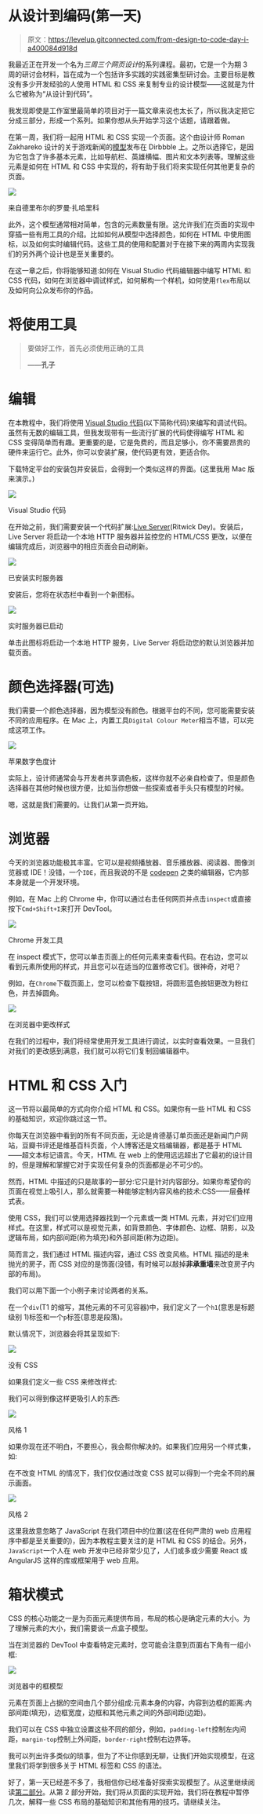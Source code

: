 # 从设计到编码(第一天)

> 原文：<https://levelup.gitconnected.com/from-design-to-code-day-i-a400084d918d>

我最近正在开发一个名为*三周三个网页设计*的系列课程。最初，它是一个为期 3 周的研讨会材料，旨在成为一个包括许多实践的实践密集型研讨会。主要目标是教没有多少开发经验的人使用 HTML 和 CSS 来复制专业的设计模型——这就是为什么它被称为“从设计到代码”。

我发现即使是工作室里最简单的项目对于一篇文章来说也太长了，所以我决定把它分成三部分，形成一个系列。如果你想从头开始学习这个话题，请跟着做。

在第一周，我们将一起用 HTML 和 CSS 实现一个页面。这个由设计师 Roman Zakhareko 设计的关于游戏新闻的[模型](https://dribbble.com/shots/19038057-Game-News-Main-Page)发布在 Dirbbble 上。之所以选择它，是因为它包含了许多基本元素，比如导航栏、英雄横幅、图片和文本列表等。理解这些元素是如何在 HTML 和 CSS 中实现的，将有助于我们将来实现任何其他更复杂的页面。

![](img/6deaa5d4f88df88772d1d23e22599b19.png)

来自德里布尔的罗曼·扎哈里科

此外，这个模型通常相对简单，包含的元素数量有限。这允许我们在页面的实现中穿插一些有用工具的介绍。比如如何从模型中选择颜色，如何在 HTML 中使用图标，以及如何实时编辑代码。这些工具的使用和配置对于在接下来的两周内实现我们的另外两个设计也是至关重要的。

在这一章之后，你将能够知道:如何在 Visual Studio 代码编辑器中编写 HTML 和 CSS 代码，如何在浏览器中调试样式，如何解构一个样机，如何使用`flex`布局以及如何向公众发布你的作品。

# 将使用工具

> 要做好工作，首先必须使用正确的工具
> 
> ——**孔子**

# 编辑

在本教程中，我们将使用 [Visual Studio 代码](https://code.visualstudio.com/)(以下简称代码)来编写和调试代码。虽然有无数的编辑工具，但我发现带有一些流行扩展的代码使得编写 HTML 和 CSS 变得简单而有趣。更重要的是，它是免费的，而且足够小，你不需要昂贵的硬件来运行它。此外，你可以安装扩展，使代码更有效，更适合你。

下载特定平台的安装包并安装后，会得到一个类似这样的界面。(这里我用 Mac 版来演示。)

![](img/d50df51985c9ba96110f3e49fd2e7fe3.png)

Visual Studio 代码

在开始之前，我们需要安装一个代码扩展:[Live Server](https://marketplace.visualstudio.com/items?itemName=ritwickdey.LiveServer)(Ritwick Dey)。安装后，Live Server 将启动一个本地 HTTP 服务器并监控您的 HTML/CSS 更改，以便在编辑完成后，浏览器中的相应页面会自动刷新。

![](img/ef40ed800c2e02af5c9e49fb1ffde4b4.png)

已安装实时服务器

安装后，您将在状态栏中看到一个新图标。

![](img/43a8c1c1fdd7b7c6630e7ee6f362d684.png)

实时服务器已启动

单击此图标将启动一个本地 HTTP 服务，Live Server 将启动您的默认浏览器并加载页面。

# 颜色选择器(可选)

我们需要一个颜色选择器，因为模型没有颜色。根据平台的不同，您可能需要安装不同的应用程序。在 Mac 上，内置工具`Digital Colour Meter`相当不错，可以完成这项工作。

![](img/aa46bbf7ba9e46ce90a37c8e488f74d3.png)

苹果数字色度计

实际上，设计师通常会与开发者共享调色板，这样你就不必亲自检查了。但是颜色选择器在其他时候也很方便，比如当你想做一些探索或者手头只有模型的时候。

嗯，这就是我们需要的。让我们从第一页开始。

# 浏览器

今天的浏览器功能极其丰富。它可以是视频播放器、音乐播放器、阅读器、图像浏览器或 IDE！没错，一个`IDE`，而且我说的不是 [codepen](https://codepen.io/) 之类的编辑器，它内部本身就是一个开发环境。

例如，在 Mac 上的 Chrome 中，你可以通过右击任何网页并点击`inspect`或直接按下`Cmd+Shift+I`来打开 DevTool。

![](img/05deb5f8b4ed965695874d7607f4403b.png)

Chrome 开发工具

在 inspect 模式下，您可以单击页面上的任何元素来查看代码。在右边，您可以看到元素所使用的样式，并且您可以在适当的位置修改它们。很神奇，对吧？

例如，在`Chrome`下载页面上，您可以检查下载按钮，将圆形蓝色按钮更改为粉红色，并去掉圆角。

![](img/5ad9eb5405737790fa20c50b16ea9e22.png)

在浏览器中更改样式

在我们的过程中，我们将经常使用开发工具进行调试，以实时查看效果。一旦我们对我们的更改感到满意，我们就可以将它们复制回编辑器中。

# HTML 和 CSS 入门

这一节将以最简单的方式向你介绍 HTML 和 CSS。如果你有一些 HTML 和 CSS 的基础知识，欢迎你跳过这一节。

你每天在浏览器中看到的所有不同页面，无论是肯德基订单页面还是新闻门户网站，豆瓣书评还是维基百科页面，个人博客还是文档编辑器，都是基于 HTML——超文本标记语言。今天，HTML 在 web 上的使用远远超出了它最初的设计目的，但是理解和掌握它对于实现任何复杂的页面都是必不可少的。

然而，HTML 中描述的只是故事的一部分:它只是针对内容部分。如果你希望你的页面在视觉上吸引人，那么就需要一种能够定制内容风格的技术:CSS——层叠样式表。

使用 CSS，我们可以使用选择器找到一个元素或一类 HTML 元素，并对它们应用样式。在这里，样式可以是视觉元素，如背景颜色、字体颜色、边框、阴影，以及逻辑布局，如内部间距(称为填充)和外部间距(称为边距)。

简而言之，我们通过 HTML 描述内容，通过 CSS 改变风格。HTML 描述的是未抛光的房子，而 CSS 对应的是饰面(没错，有时候可以敲掉**非承重墙**来改变房子内部的布局)。

我们可以用下面一个小例子来讨论两者的关系。

在一个`div`(T1 的缩写，其他元素的不可见容器)中，我们定义了一个`h1`(意思是标题级别 1)标签和一个`p`标签(意思是段落)。

默认情况下，浏览器会将其呈现如下:

![](img/25ace3224c7f67838b44b7a3c119976e.png)

没有 CSS

如果我们定义一些 CSS 来修改样式:

我们可以得到像这样更吸引人的东西:

![](img/57eeeb4fab31f59338c9302ecc554c05.png)

风格 1

如果你现在还不明白，不要担心，我会帮你解决的。如果我们应用另一个样式集，如:

在不改变 HTML 的情况下，我们仅仅通过改变 CSS 就可以得到一个完全不同的展示画面。

![](img/6586f613132549c037ae87707bec24c9.png)

风格 2

这里我故意忽略了 JavaScript 在我们项目中的位置(这在任何严肃的 web 应用程序中都是至关重要的)，因为本教程主要关注的是 HTML 和 CSS 的结合。另外，`JavaScript`一个人在 web 开发中已经非常少见了，人们或多或少需要 React 或 AngularJS 这样的库或框架用于 web 应用。

# 箱状模式

CSS 的核心功能之一是为页面元素提供布局，布局的核心是确定元素的大小。为了理解元素的大小，我们需要谈一点盒子模型。

当在浏览器的 DevTool 中查看特定元素时，您可能会注意到页面右下角有一组小框:

![](img/a156ab3b3676ef2f4eb83740aeb1bbb6.png)

浏览器中的框模型

元素在页面上占据的空间由几个部分组成:元素本身的内容，内容到边框的距离:内部间距(填充)，边框宽度，边框和其他元素之间的外部间距(边距)。

我们可以在 CSS 中独立设置这些不同的部分，例如，`padding-left`控制左内间距，`margin-top`控制上外间距，`border-right`控制右边界等。

我可以列出许多类似的琐事，但为了不让你感到无聊，让我们开始实现模型，在这里我们将学到很多关于 HTML 标签和 CSS 的语法。

好了，第一天已经差不多了，我相信你已经准备好探索实现模型了。从这里继续阅读[第二部分](https://juntao-qiu.medium.com/from-design-to-code-day-2-4665d6e449b4)。从第 2 部分开始，我们将从页面的实现开始，我们将在教程中暂停几次，解释一些 CSS 布局的基础知识和其他有用的技巧。请继续关注。